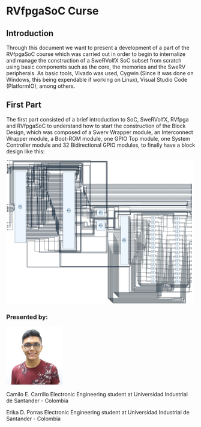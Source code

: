 # RVfpgaSoC Curse

## Introduction
Through this document we want to present a development of a part of the RVfpgaSoC course which was carried out in order to begin to internalize and manage the construction of a SweRVolfX SoC subset from scratch using basic components such as the core, the memories and the SweRV peripherals. As basic tools, Vivado was used, Cygwin (Since it was done on Windows, this being expendable if working on Linux), Visual Studio Code (PlatformIO), among others.

## First Part
The first part consisted of a brief introduction to SoC, SweRVolfX, RVfpga and RVfpgaSoC to understand how to start the construction of the Block Design, which was composed of a Swerv Wrapper module, an Interconnect Wrapper module, a Boot-ROM module, one GPIO Top module, one System Controller module and 32 Bidirectional GPIO modules, to finally have a block design like this: 
<p align="left">
  <img src="BD.jpg" width="500" title="Block Design">
</p>



### Presented by:
<p align="left">
  <img src="ccprofile.jfif" width="150" title="Camilo Carrillo">
</p>
Camilo E. Carrillo
Electronic Engineering student at Universidad Industrial de Santander - Colombia

Erika D. Porras
Electronic Engineering student at Universidad Industrial de Santander - Colombia
